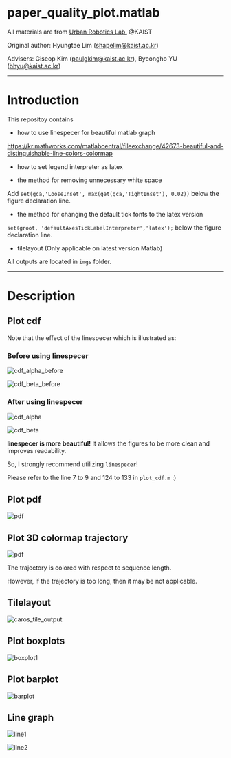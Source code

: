 # paper_quality_plot.matlab

All materials are from [Urban Robotics Lab.](http://urobot.kaist.ac.kr/) @KAIST

Original author: Hyungtae Lim (shapelim@kaist.ac.kr)

Advisers: Giseop Kim (paulgkim@kaist.ac.kr), Byeongho YU (bhyu@kaist.ac.kr) 

---

# Introduction

This repositoy contains 

* how to use linespecer for beautiful matlab graph

https://kr.mathworks.com/matlabcentral/fileexchange/42673-beautiful-and-distinguishable-line-colors-colormap

* how to set legend interpreter as latex

* the method for removing unnecessary white space

Add `set(gca,'LooseInset', max(get(gca,'TightInset'), 0.02))` below the figure declaration line.

* the method for changing the default tick fonts to the latex version

`set(groot, 'defaultAxesTickLabelInterpreter','latex');` below the figure declaration line.

* tilelayout (Only applicable on latest version Matlab)

All outputs are located in `imgs` folder.

---

# Description

## Plot cdf

Note that the effect of the linespecer which is illustrated as: 

### Before using linespecer

![cdf_alpha_before](./imgs/total_cdf_alpha_before.png)

![cdf_beta_before](./imgs/total_cdf_beta_before.png)

### After using linespecer

![cdf_alpha](./imgs/total_cdf_alpha.png)

![cdf_beta](./imgs/total_cdf_beta.png)

**linespecer is more beautiful!** It allows the figures to be more clean and improves readability.

So, I strongly recommend utilizing `linespecer`!

Please refer to the line 7 to 9 and 124 to 133 in `plot_cdf.m`  :) 

## Plot pdf

![pdf](./imgs/erasor_pdf_diff_percentage.png)


## Plot 3D colormap trajectory

![pdf](./imgs/Navigation_trajectory.png)

The trajectory is colored with respect to sequence length.

However, if the trajectory is too long, then it may be not applicable.

## Tilelayout

![caros_tile_output](imgs/caros_tile_output.png)

## Plot boxplots

![boxplot1](./imgs/boxplot1.png)

## Plot barplot

![barplot](./imgs/ground_bar_plot_v2.png)

## Line graph

![line1](./imgs/erasor_ground_percentage.png)

![line2](./imgs/erasor_ground_rejection.png)

